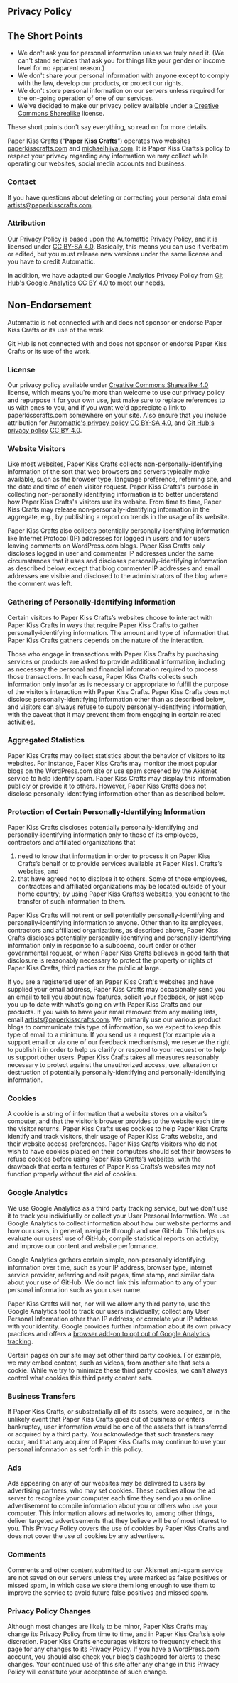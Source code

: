 <!--
 This is the Terms of Service that appears at http://automattic.com/privacy/
 You can also find me at https://github.com/paperkisscrafts/legalmattic
 -->

## Privacy Policy

## The Short Points

*   We don't ask you for personal information unless we truly need it. (We can't stand services that ask you for things like your gender or income level for no apparent reason.)
*   We don't share your personal information with anyone except to comply with the law, develop our products, or protect our rights.
*   We don't store personal information on our servers unless required for the on-going operation of one of our services.
*   We've decided to make our privacy policy available under a [Creative Commons Sharealike](http://creativecommons.org/licenses/by-sa/4.0/) license.

These short points don't say everything, so read on for more details.

Paper Kiss Crafts (“**Paper Kiss Crafts**”) operates two websites [paperkisscrafts.com](http://paperkisscrafts.com) and [michaelhiiva.com](http://michaelhiiva.com). It is Paper Kiss Crafts’s policy to respect your privacy regarding any information we may collect while operating our websites, social media accounts and business.

### Contact

If you have questions about deleting or correcting your personal data email [artists@paperkisscrafts.com](mailto://artists@paperkisscrafts.com).

### Attribution

Our Privacy Policy is based upon the Automattic Privacy Policy, and it is licensed under [CC BY-SA 4.0](http://creativecommons.org/licenses/by-sa/4.0/). Basically, this means you can use it verbatim or edited, but you must release new versions under the same license and you have to credit Automattic.

In addition, we have adapted our Google Analytics Privacy Policy from [Git Hub's Google Analytics](https://help.github.com/articles/github-privacy-statement/#google-analytics) [CC BY 4.0](https://creativecommons.org/licenses/by/4.0/) to meet our needs.

## Non-Endorsement

Automattic is not connected with and does not sponsor or endorse Paper Kiss Crafts or its use of the work.

Git Hub is not connected with and does not sponsor or endorse Paper Kiss Crafts or its use of the work.

### License

Our privacy policy available under [Creative Commons Sharealike 4.0](http://creativecommons.org/licenses/by-sa/4.0/) license, which means you're more than welcome to use our privacy policy and repurpose it for your own use, just make sure to replace references to us with ones to you, and if you want we'd appreciate a link to paperkisscrafts.com somewhere on your site. Also ensure that you include attribution for [Automattic's privacy policy](https://automattic.com/privacy/) [CC BY-SA 4.0](http://creativecommons.org/licenses/by-sa/4.0/), and [Git Hub's privacy policy](https://help.github.com/articles/github-privacy-statement) [CC BY 4.0](https://creativecommons.org/licenses/by/4.0/).

### Website Visitors

Like most websites, Paper Kiss Crafts collects non-personally-identifying information of the sort that web browsers and servers typically make available, such as the browser type, language preference, referring site, and the date and time of each visitor request. Paper Kiss Crafts's purpose in collecting non-personally identifying information is to better understand how Paper Kiss Crafts's visitors use its website. From time to time, Paper Kiss Crafts may release non-personally-identifying information in the aggregate, e.g., by publishing a report on trends in the usage of its website.

Paper Kiss Crafts also collects potentially personally-identifying information like Internet Protocol (IP) addresses for logged in users and for users leaving comments on WordPress.com blogs. Paper Kiss Crafts only discloses logged in user and commenter IP addresses under the same circumstances that it uses and discloses personally-identifying information as described below, except that blog commenter IP addresses and email addresses are visible and disclosed to the administrators of the blog where the comment was left.

### Gathering of Personally-Identifying Information

Certain visitors to Paper Kiss Crafts’s websites choose to interact with Paper Kiss Crafts in ways that require Paper Kiss Crafts to gather personally-identifying information. The amount and type of information that Paper Kiss Crafts gathers depends on the nature of the interaction.

Those who engage in transactions with Paper Kiss Crafts by purchasing services or products are asked to provide additional information, including as necessary the personal and financial information required to process those transactions. In each case, Paper Kiss Crafts collects such information only insofar as is necessary or appropriate to fulfill the purpose of the visitor’s interaction with Paper Kiss Crafts. Paper Kiss Crafts does not disclose personally-identifying information other than as described below, and visitors can always refuse to supply personally-identifying information, with the caveat that it may prevent them from engaging in certain related activities.

### Aggregated Statistics

Paper Kiss Crafts may collect statistics about the behavior of visitors to its websites. For instance, Paper Kiss Crafts may monitor the most popular blogs on the WordPress.com site or use spam screened by the Akismet service to help identify spam. Paper Kiss Crafts may display this information publicly or provide it to others. However, Paper Kiss Crafts does not disclose personally-identifying information other than as described below.

### Protection of Certain Personally-Identifying Information

Paper Kiss Crafts discloses potentially personally-identifying and personally-identifying information only to those of its employees, contractors and affiliated organizations that
1. need to know that information in order to process it on Paper Kiss Crafts’s behalf or to provide services available at Paper Kiss1. Crafts’s websites, and
2. that have agreed not to disclose it to others. Some of those employees, contractors and affiliated organizations may be located outside of your home country; by using Paper Kiss Crafts’s websites, you consent to the transfer of such information to them.

Paper Kiss Crafts will not rent or sell potentially personally-identifying and personally-identifying information to anyone. Other than to its employees, contractors and affiliated organizations, as described above, Paper Kiss Crafts discloses potentially personally-identifying and personally-identifying information only in response to a subpoena, court order or other governmental request, or when Paper Kiss Crafts believes in good faith that disclosure is reasonably necessary to protect the property or rights of Paper Kiss Crafts, third parties or the public at large.

If you are a registered user of an Paper Kiss Craft's websites and have supplied your email address, Paper Kiss Crafts may occasionally send you an email to tell you about new features, solicit your feedback, or just keep you up to date with what’s going on with Paper Kiss Crafts and our products. If you wish to have your email removed from any mailing lists, email [artists@paperkisscrafts.com](mailto://artists@paperkisscrafts.com). We primarily use our various product blogs to communicate this type of information, so we expect to keep this type of email to a minimum. If you send us a request (for example via a support email or via one of our feedback mechanisms), we reserve the right to publish it in order to help us clarify or respond to your request or to help us support other users. Paper Kiss Crafts takes all measures reasonably necessary to protect against the unauthorized access, use, alteration or destruction of potentially personally-identifying and personally-identifying information.

### Cookies

A cookie is a string of information that a website stores on a visitor’s computer, and that the visitor’s browser provides to the website each time the visitor returns. Paper Kiss Crafts uses cookies to help Paper Kiss Crafts identify and track visitors, their usage of Paper Kiss Crafts website, and their website access preferences. Paper Kiss Crafts visitors who do not wish to have cookies placed on their computers should set their browsers to refuse cookies before using Paper Kiss Crafts’s websites, with the drawback that certain features of Paper Kiss Crafts’s websites may not function properly without the aid of cookies.

### Google Analytics

We use Google Analytics as a third party tracking service, but we don’t use it to track you individually or collect your User Personal Information. We use Google Analytics to collect information about how our website performs and how our users, in general, navigate through and use GitHub. This helps us evaluate our users' use of GitHub; compile statistical reports on activity; and improve our content and website performance.

Google Analytics gathers certain simple, non-personally identifying information over time, such as your IP address, browser type, internet service provider, referring and exit pages, time stamp, and similar data about your use of GitHub. We do not link this information to any of your personal information such as your user name.

Paper Kiss Crafts will not, nor will we allow any third party to, use the Google Analytics tool to track our users individually; collect any User Personal Information other than IP address; or correlate your IP address with your identity. Google provides further information about its own privacy practices and offers a [browser add-on to opt out of Google Analytics tracking](https://tools.google.com/dlpage/gaoptout).

Certain pages on our site may set other third party cookies. For example, we may embed content, such as videos, from another site that sets a cookie. While we try to minimize these third party cookies, we can’t always control what cookies this third party content sets.

### Business Transfers

If Paper Kiss Crafts, or substantially all of its assets, were acquired, or in the unlikely event that Paper Kiss Crafts goes out of business or enters bankruptcy, user information would be one of the assets that is transferred or acquired by a third party. You acknowledge that such transfers may occur, and that any acquirer of Paper Kiss Crafts may continue to use your personal information as set forth in this policy.

### Ads

Ads appearing on any of our websites may be delivered to users by advertising partners, who may set cookies. These cookies allow the ad server to recognize your computer each time they send you an online advertisement to compile information about you or others who use your computer. This information allows ad networks to, among other things, deliver targeted advertisements that they believe will be of most interest to you. This Privacy Policy covers the use of cookies by Paper Kiss Crafts and does not cover the use of cookies by any advertisers.

### Comments

Comments and other content submitted to our Akismet anti-spam service are not saved on our servers unless they were marked as false positives or missed spam, in which case we store them long enough to use them to improve the service to avoid future false positives and missed spam.

### Privacy Policy Changes

Although most changes are likely to be minor, Paper Kiss Crafts may change its Privacy Policy from time to time, and in Paper Kiss Crafts’s sole discretion. Paper Kiss Crafts encourages visitors to frequently check this page for any changes to its Privacy Policy. If you have a WordPress.com account, you should also check your blog’s dashboard for alerts to these changes. Your continued use of this site after any change in this Privacy Policy will constitute your acceptance of such change.
